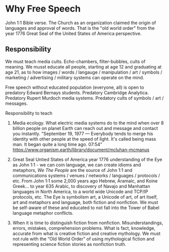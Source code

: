 # Why Free Speech

John 1:1 Bible verse. The Church as an organization claimed the origin of languages and approval of words. That is the "old world order" from the year 1776 Great Seal of the United States of America perspective.

## Responsibility 

We must teach media cults. Echo-chambers, filter-bubbles, cults of meaning. We musst educate all people, starting at age 12 and graduating at age 21, as to how images / words / langauge / manipulation / art / symbols / marketing / advertising / military systems can operate on the mind.

Free speech without educated population (everyone, all) is open to predatory Edward Bernays students. Predatory Cambridge Analytica. Predatory Rupert Murdoch media systems. Predatory cults of symbols / art / messages.

Responsibility to teach

1. Media ecology. What electric media systems do to the mind when over 8 billion people on planet Earth can reach out and message and contact you instantly. "September 19, 1977 — Everybody tends to merge his identity with other people at the speed of light. It's called being mass man. It began quite a long time ago. 07:54" https://www.organism.earth/library/document/mcluhan-mcmanus

2. Great Seal Untied States of America year 1776 understanding of the Eye as John 1:1 - we can coin language, we can create idioms and metaphors, *We The People* are the source of John 1:1 and communications systems / venues / networks / languages / protocols / etc. From John 1:1 some 2,000 years ago Hebrew, Aramaic, and Koine Greek... to year 635 Arabic, to discovery of Navajo and Manhattan languages in North America, to a world wide Unicode and TCP/IP protocols, etc. The Eye is symbolism art, a Unicode of art, of art itself, art and metaphors and language, both fiction and nonfiction. We must be self-aware of these and educated to not fall into the Tower of Babel language metaphor conflicts.

3. When it is time to distinguish fiction from nonfiction. Misunderstandings, errors, mistakes, comprehension problems. What is fact, knowledge, accurate from what is creative fiction and creative mythology. We must not rule with the “Old World Order” of using mythological fiction and representing science fiction stories as nonfiction truth.
